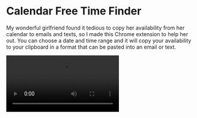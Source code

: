# Calendar Free Time Finder

My wonderful girlfriend found it tedious to copy her availability from her calendar to emails and texts, so I made this Chrome extension to help her out. You can choose a date and time range and it will copy your availability to your clipboard in a format that can be pasted into an email or text.

![Demo](demo/demo-extension.mp4)